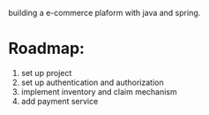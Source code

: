 building a e-commerce plaform with java and spring.

# Roadmap:
1. set up project
2. set up authentication and authorization 
3. implement inventory and claim mechanism
4. add payment service